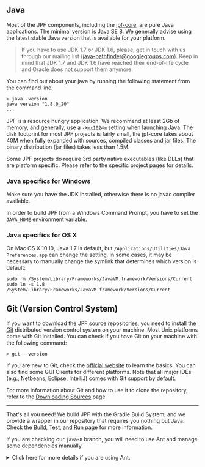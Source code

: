 ## Java ##
Most of the JPF components, including the [jpf-core](JPF-core), are pure Java applications. The minimal version is Java SE 8. We generally advise using the latest stable Java version that is available for your platform.

> If you have to use JDK 1.7 or JDK 1.6, please, get in touch with us through our mailing list (java-pathfinder@googlegroups.com).
> Keep in mind that JDK 1.7 and JDK 1.6 have reached their end-of-life cycle and Oracle does not support them anymore.


You can find out about your java by running the following statement from the command line.

~~~~~~~~ {.bash}
> java -version
java version "1.8.0_20"
...
~~~~~~~~

JPF is a resource hungry application. We recommend at least 2Gb of memory, and generally, use a `-Xmx1024m` setting when launching Java. The disk footprint for most JPF projects is fairly small, the jpf-core takes about 40M when fully expanded with sources, compiled classes and jar files. The binary distribution (jar files) takes less than 1.5M.

Some JPF projects do require 3rd party native executables (like DLLs) that are platform specific. Please refer to the specific project pages for details.

### Java specifics for Windows ###
Make sure you have the JDK installed, otherwise there is no javac compiler available.

In order to build JPF from a Windows Command Prompt, you have to set the `JAVA_HOME` environment variable. 

### Java specifics for OS X ###
On Mac OS X 10.10, Java 1.7 is default, but `/Applications/Utilities/Java Preferences.app` can change the setting. In some cases, it may be necessary to manually change the symlink that determines which version is default:

~~~~~~~~ {.bash}
sudo rm /System/Library/Frameworks/JavaVM.framework/Versions/Current
sudo ln -s 1.8 /System/Library/Frameworks/JavaVM.framework/Versions/Current
~~~~~~~~

## Git (Version Control System) ##

If you want to download the JPF source repositories, you need to install the [Git](https://git-scm.com/downloads) distributed version control system on your machine. Most Unix platforms come with Git installed. You can check if you have Git on your machine with the following command:

```{bash}
> git --version
```

If you are new to Git, check the [official website](https://git-scm.com/) to learn the basics. You can also find some GUI Clients for different platforms.
Note that all major IDEs (e.g., Netbeans, Eclipse, IntelliJ) comes with Git support by default.

For more information about Git and how to use it to clone the repository, refer to the [Downloading Sources](https://github.com/javapathfinder/jpf-core/wiki/Downloading-sources) page.

***

That's all you need! We build JPF with the Gradle Build System, and we provide a wrapper in our repository that requires you nothing but Java. Check the [Build, Test, and Run](https://github.com/javapathfinder/jpf-core/wiki/Build,-Test,-Run) page for more information.

If you are checking our `java-8` branch, you will need to use Ant and manage some dependencies manually.
<details close>
<summary>Click here for more details if you are using Ant.</summary>

## Apache Ant ##

Although you can also build from Eclipse, we use [Apache Ant](http://ant.apache.org) as our primary build system. **Ant is no longer included in the jpf-core distribution** so you have to install it separately. Currently (as of Ant 1.9.3), this involves

 * getting Ant binaries e.g. from http://www.apache.org/dist/ant/binaries/
 * setting the `ANT_HOME` environment variable to the directory where you unpacked the binaries
 * adding `ANT_HOME/bin` to your `PATH` environment variable


## JUnit ##

Our Ant script (build.xml) includes a `test` target which uses [JUnit](http://junit.org) to run regression tests. **JUnit is no longer included in the jpf-core distribution**. For JUnit-4.11 installation involves the following steps

 * get junit-<version>.jar and hamcrest-core-<version>.jar, e.g. from the links on https://github.com/junit-team/junit/wiki/Download-and-Install
 * add both jars to your `CLASSPATH` environment variable 


## JPF IDE plugins ##

JPF components come with project configurations for both [NetBeans](http://www.netbeans.org) and [Eclipse](http://www.eclipse.org), so you might want to use your favorite IDE. Since the JPF build process is [Ant](http://ant.apache.org)-based, NetBeans is generally a better fit because it is Ant-based and can make direct use of your JPF site configuration.

If you want to install the [Eclipse plugin](./eclipse-jpf), you need an Eclipse version >= 3.5 (Galileo) **running under JavaSE-1.8**. Please see the [Installing the Eclipse JPF plugin](./eclipse-plugin) page for details.

If you want to go with Eclipse and have to rebuild the JPF [Eclipse plugin](./eclipse-jpf), make sure you install the Eclipse Plugin Development Environment (PDE) from the respective Eclipse server.

If you want to use the [NetBeans plugin](./netbeans-jpf), the minimal NetBeans version is 6.5.

</details>


